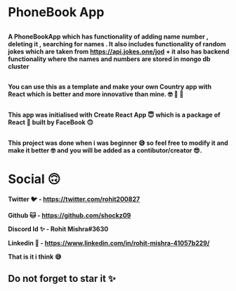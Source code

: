 
# PhoneBook App


##
<b>A PhoneBookApp which has functionality of adding name number , deleting it , searching for names . It also includes functionality of random jokes which are taken from https://api.jokes.one/jod + it also has backend functionality  where the names and numbers are stored in mongo db cluster

##

You can use this as a template and make your own Country app with React which is better and more innovative  than mine.  🤓 🤩 🥳

##

This app was initialised with Create React App 😇 which is a package of React 🤩 built by FaceBook 🙃

##

This project was done when i was beginner 😅 so feel free to modify it and make it better 🤓  and you will be added as a contibutor/creator 😎. 

# Social 🙃

Twitter 🐦 - https://twitter.com/rohit200827

Github 🐱 - https://github.com/shockz09

Discord  Id ✨ -  Rohit Mishra#3630

Linkedin 📅 - https://www.linkedin.com/in/rohit-mishra-41057b229/

That is it i think 😅

## Do not forget to star it ✨


